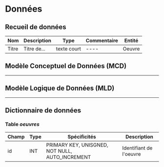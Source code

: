 # Données

## Recueil de données

| Nom | Description | Type | Commentaire | Entité |
| ---- | ---- | ---- | ---- | ---- |
| Titre | Titre de... | texte court | ---- | Oeuvre |

## Modèle Conceptuel de Données (MCD)

----

## Modèle Logique de Données (MLD)

----

## Dictionnaire de données

### Table *oeuvres*

| Champ | Type | Spécificités | Description |
| ---- | ---- | ---- | ---- |
| id | INT | PRIMARY KEY, UNISGNED, NOT NULL, AUTO_INCREMENT | Identifiant de l'oeuvre |
